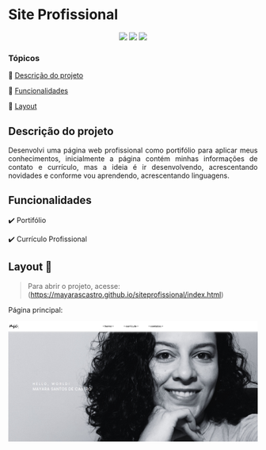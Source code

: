 <h1>Site Profissional</h1> 

<p align="center">
  <img src="https://img.shields.io/static/v1?label=HTML&message=60.8%&color=orange&style=for-the-badge&logo=html"/>
  <img src="https://img.shields.io/static/v1?label=CSS&message=f39.2%&color=blue&style=for-the-badge&logo=css"/>
   <img src="http://img.shields.io/static/v1?label=STATUS&message=EM%20DESENVOLVIMENTO&color=yellow&style=for-the-badge"/>
</p>

### Tópicos 

:small_blue_diamond: [Descrição do projeto](#descrição-do-projeto)

:small_blue_diamond: [Funcionalidades](#funcionalidades)

:small_blue_diamond: [Layout](#Layout)

## Descrição do projeto 

<p align="justify">
  Desenvolvi uma página web profissional como portifólio para aplicar meus conhecimentos, inicialmente a página contém minhas informações de contato e currículo, mas a ideia é ir desenvolvendo, acrescentando novidades e conforme vou aprendendo, acrescentando linguagens.
</p>

## Funcionalidades

:heavy_check_mark: Portifólio 

:heavy_check_mark: Currículo Profissional  

## Layout :dash:

> Para abrir o projeto, acesse: (https://mayarascastro.github.io/siteprofissional/index.html)
<p> Página principal: </p>
 <img src="https://github.com/Mayarascastro/siteprofissional/blob/main/sitepessoal.PNG"/>
